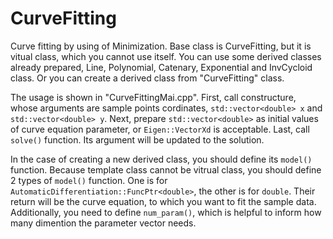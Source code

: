 # CurveFitting
Curve fitting by using of Minimization.
Base class is CurveFitting, but it is vitual class, which you cannot use itself. 
You can use some derived classes already prepared, Line, Polynomial, Catenary, Exponential and InvCycloid class.
Or you can create a derived class from "CurveFitting" class.

The usage is shown in "CurveFittingMai.cpp".
First, call constructure, whose arguments are sample points cordinates, `std::vector<double> x` and `std::vector<double> y`. 
Next, prepare `std::vector<double>` as initial values of curve equation parameter, or `Eigen::VectorXd` is acceptable.
Last, call `solve()` function. Its argument will be updated to the solution.

In the case of creating a new derived class, you should define its `model()` function.
Because template class cannot be vitrual class, you should define 2 types of `model()` function.
One is for `AutomaticDifferentiation::FuncPtr<double>`, the other is for `double`.
Their return will be the curve equation, to which you want to fit the sample data.
Additionally, you need to define `num_param()`, 
which is helpful to inform how many dimention the parameter vector needs.
